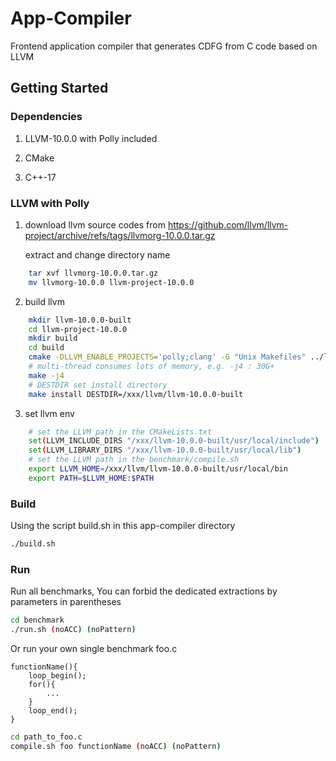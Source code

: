 App-Compiler
=======================

Frontend application compiler that generates CDFG from C code based on LLVM


## Getting Started

### Dependencies

1. LLVM-10.0.0 with Polly included

2. CMake

3. C++-17



### LLVM with Polly

1. download llvm source codes from https://github.com/llvm/llvm-project/archive/refs/tags/llvmorg-10.0.0.tar.gz
    
   extract and change directory name

```sh
    tar xvf llvmorg-10.0.0.tar.gz
    mv llvmorg-10.0.0 llvm-project-10.0.0
```

2. build llvm

```sh
    mkdir llvm-10.0.0-built
    cd llvm-project-10.0.0
    mkdir build
    cd build
    cmake -DLLVM_ENABLE_PROJECTS='polly;clang' -G "Unix Makefiles" ../llvm
    # multi-thread consumes lots of memory, e.g. -j4 : 30G+
    make -j4
    # DESTDIR set install directory
    make install DESTDIR=/xxx/llvm/llvm-10.0.0-built
```

3. set llvm env

```sh
    # set the LLVM path in the CMakeLists.txt
    set(LLVM_INCLUDE_DIRS "/xxx/llvm-10.0.0-built/usr/local/include")
    set(LLVM_LIBRARY_DIRS "/xxx/llvm-10.0.0-built/usr/local/lib")
    # set the LLVM path in the benchmark/compile.sh
    export LLVM_HOME=/xxx/llvm/llvm-10.0.0-built/usr/local/bin
    export PATH=$LLVM_HOME:$PATH
```

### Build

Using the script build.sh in this app-compiler directory

```sh
./build.sh
```

### Run

Run all benchmarks, You can forbid the dedicated extractions by parameters in parentheses

```sh
cd benchmark
./run.sh (noACC) (noPattern)
```

Or run your own single benchmark foo.c
```
functionName(){
    loop_begin();
    for(){
        ...
    }
    loop_end();
}
```

```sh
cd path_to_foo.c
compile.sh foo functionName (noACC) (noPattern)
```